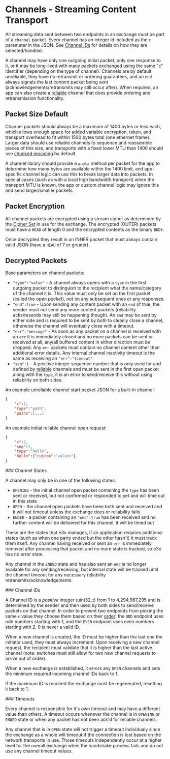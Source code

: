 # Channels - Streaming Content Transport

All streaming data sent between two endpoints in an exchange must be part of a `channel` packet. Every channel has an integer id included as the `c` parameter in the JSON. See [Channel IDs](#ids) for details on how they are selected/handled.

A channel may have only one outgoing initial packet, only one response to it, or it may be long-lived with many packets exchanged using the same "c" identifier (depending on the type of channel).  Channels are by default unreliable, they have no retransmit or ordering guarantees, and an `end` always signals the last *content* packet being sent (acknowledgements/retransmits may still occur after).  When required, an app can also create a [reliable](reliable.md) channel that does provide ordering and retransmission functionality.

## Packet Size Default

Channel packets should always be a maximum of 1400 bytes or less each, which allows enough space for added variable encryption, token, and transport overhead to fit within 1500 bytes total (one ethernet frame).  Larger data should use reliable channels to sequence and reassemble pieces of this size, and transports with a fixed lower MTU than 1400 should use [chunked encoding](../lob/chunking.md) by default.

A channel library should provide a `quota` method per packet for the app to determine how many bytes are available within the 1400 limit, and app-specific channel logic can use this to break larger data into packets.  In special cases (such as with a local high bandwidth transport) when the transport MTU is known, the app or custom channel logic may ignore this and send larger/smaller packets.

## Packet Encryption

All channel packets are encrypted using a stream cipher as determined by the [Cipher Set](cs/) in use for the exchange.  The encrypted (OUTER) packets must have a `HEAD` of length 0 and the encrypted contents as the binary `BODY`.

Once decrypted they result in an INNER packet that must always contain valid JSON (have a `HEAD` of 7 or greater).

## Decrypted Packets


Base parameters on channel packets:

* `"type":"value"` - A channel always opens with a `type` in the first outgoing packet to distinguish to the recipient what the name/category of the channel it is. This value must only be set on the first packet (called the *open packet*), not on any subsequent ones or any responses.
* `"end":true` - Upon sending any content packet with an `end` of true, the sender must not send any more content packets (reliability acks/resends may still be happening though). An `end` may be sent by either side and is required to be sent by *both* to cleanly close a channel, otherwise the channel will eventually close with a timeout.
* `"err":"message"` - As soon as any packet on a channel is received with an `err` it is immediately closed and no more packets can be sent or received at all, any/all buffered content in either direction must be dropped. Any `err` packets must contain no channel content other than additional error details. Any internal channel inactivity timeout is the same as receiving an `"err":"timeout"`.
* `"seq":1` - A positive integer sequence number that is only used for and defined by [reliable](reliable.md) channels and must be sent in the first open packet along with the `type`, it is an error to send/receive this without using reliability on both sides.

An example unreliable channel start packet JSON for a built-in channel:

```json
{
	"c":1,
	"type":"path",
	"paths":[...]
}
```

An example initial reliable channel open request:

```json
{
	"c":2,
	"seq":1,
	"type":"hello",
	"hello":{"custom":"values"}
}
```

<a name="states" />
### Channel States

A channel may only be in one of the following states:

* `OPENING` - the initial channel open packet containing the `type` has been sent or received, but not confirmed or responded to yet and will time out in this state
* `OPEN` - the channel open packets have been both sent and received and it will not timeout unless the exchange does or reliability fails
* `ENDED` - a packet containing an `"end":true` has been received and no further content will be delivered for this channel, it will be timed out

These are the states that e3x manages, if an application requires additional states (such as when one party ended but the other hasn't) it must track them itself.  Any channel having received or sent an `err` is immediately removed after processing that packet and no more state is tracked, so e3x has no error state.  

Any channel in the `ENDED` state and has also sent an `end` is no longer available for any sending/receiving, but internal state will be tracked until the channel timeout for any necessary reliability retransmits/acknowledgements.

<a name="ids" />
### Channel IDs

A Channel ID is a *positive* integer (uint32_t) from 1 to 4,294,967,295 and is determined by the sender and then used by both sides to send/receive packets on that channel.  In order to prevent two endpoints from picking the same `c` value they choose them based on their [order](order.md): the `ODD` endpoint uses odd numbers starting with 1, and the `EVEN` endpoint uses even numbers starting with 2. 0 is never a valid ID.

When a new channel is created, the ID must be higher than the last one the initiator used, they must always increment. Upon receiving a new channel request, the recipient must validate that it is higher than the last active channel (note: switches must still allow for two new channel requests to arrive out of order).

When a new exchange is established, it errors any `OPEN` channels and sets the minimum required incoming channel IDs back to 1.

If the maximum ID is reached the exchange must be regenerated, resetting it back to 1.

<a name="timeouts" />
### Timeouts

Every channel is responsible for it's own timeout and may have a different value than others.  A timeout occurs whenever the channel is in `OPENING` or `ENDED` state or when any packet has not been ack'd for reliable channels.

Any channel that is in `OPEN` state will not trigger a timeout individualy since the exchange as a whole will timeout if the connection is lost based on the network transports in use.  Those timeouts independently occur at a higher level for the overall exchange when the handshake process fails and do not use any channel timeout values.
